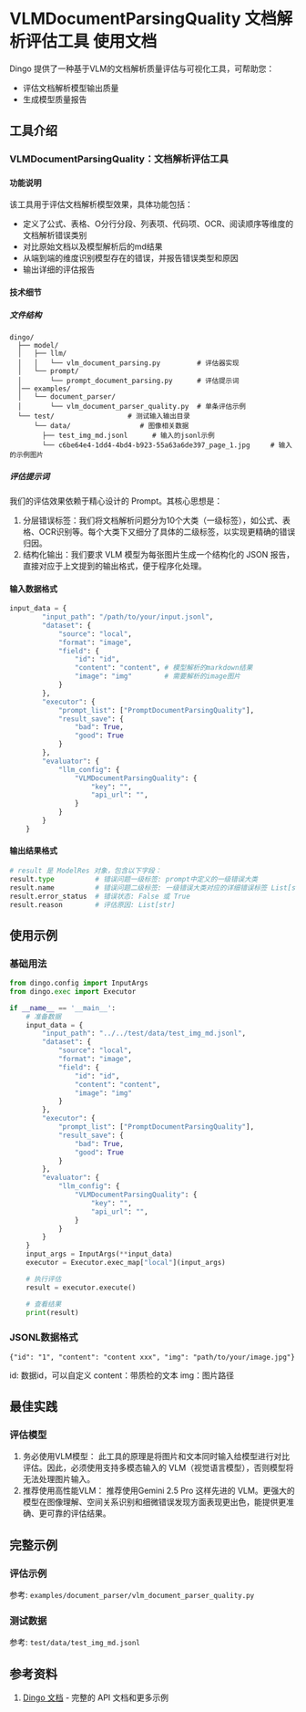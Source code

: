 # VLMDocumentParsingQuality 文档解析评估工具 使用文档

Dingo 提供了一种基于VLM的文档解析质量评估与可视化工具，可帮助您：
- 评估文档解析模型输出质量
- 生成模型质量报告

## 工具介绍

### VLMDocumentParsingQuality：文档解析评估工具

#### 功能说明
该工具用于评估文档解析模型效果，具体功能包括：
- 定义了公式、表格、O分行分段、列表项、代码项、OCR、阅读顺序等维度的文档解析错误类别
- 对比原始文档以及模型解析后的md结果
- 从端到端的维度识别模型存在的错误，并报告错误类型和原因
- 输出详细的评估报告

#### 技术细节
##### 文件结构

```
dingo/
  ├── model/
  │   ├── llm/
  │   │   └── vlm_document_parsing.py         # 评估器实现
  │   └── prompt/
  │       └── prompt_document_parsing.py      # 评估提示词
  │── examples/
  │   └── document_parser/
  │       └── vlm_document_parser_quality.py  # 单条评估示例
  └── test/                  # 测试输入输出目录
      └── data/                 # 图像相关数据
        ├── test_img_md.jsonl      # 输入的jsonl示例
        └── c6be64e4-1dd4-4bd4-b923-55a63a6de397_page_1.jpg     # 输入的示例图片
```

##### 评估提示词
我们的评估效果依赖于精心设计的 Prompt。其核心思想是：

1. 分层错误标签：我们将文档解析问题分为10个大类（一级标签），如公式、表格、OCR识别等。每个大类下又细分了具体的二级标签，以实现更精确的错误归因。
2. 结构化输出：我们要求 VLM 模型为每张图片生成一个结构化的 JSON 报告，直接对应于上文提到的输出格式，便于程序化处理。


#### 输入数据格式

```python
input_data = {
        "input_path": "/path/to/your/input.jsonl",
        "dataset": {
            "source": "local",
            "format": "image",
            "field": {
                "id": "id",
                "content": "content", # 模型解析的markdown结果
                "image": "img"        # 需要解析的image图片
            }
        },
        "executor": {
            "prompt_list": ["PromptDocumentParsingQuality"],
            "result_save": {
                "bad": True,
                "good": True
            }
        },
        "evaluator": {
            "llm_config": {
                "VLMDocumentParsingQuality": {
                    "key": "",
                    "api_url": "",
                }
            }
        }
    }
```

#### 输出结果格式

```python
# result 是 ModelRes 对象，包含以下字段：
result.type          # 错误问题一级标签: prompt中定义的一级错误大类
result.name          # 错误问题二级标签: 一级错误大类对应的详细错误标签 List[str]
result.error_status  # 错误状态: False 或 True
result.reason        # 评估原因: List[str]
```


## 使用示例

### 基础用法

```python
from dingo.config import InputArgs
from dingo.exec import Executor

if __name__ == '__main__':
    # 准备数据
    input_data = {
        "input_path": "../../test/data/test_img_md.jsonl",
        "dataset": {
            "source": "local",
            "format": "image",
            "field": {
                "id": "id",
                "content": "content",
                "image": "img"
            }
        },
        "executor": {
            "prompt_list": ["PromptDocumentParsingQuality"],
            "result_save": {
                "bad": True,
                "good": True
            }
        },
        "evaluator": {
            "llm_config": {
                "VLMDocumentParsingQuality": {
                    "key": "",
                    "api_url": "",
                }
            }
        }
    }
    input_args = InputArgs(**input_data)
    executor = Executor.exec_map["local"](input_args)

    # 执行评估
    result = executor.execute()

    # 查看结果
    print(result)
```

### JSONL数据格式

```jsonl
{"id": "1", "content": "content xxx", "img": "path/to/your/image.jpg"}
```
id: 数据id，可以自定义
content：带质检的文本
img：图片路径

## 最佳实践
### 评估模型
1. 务必使用VLM模型：
此工具的原理是将图片和文本同时输入给模型进行对比评估。因此，必须使用支持多模态输入的 VLM（视觉语言模型），否则模型将无法处理图片输入。
2. 推荐使用高性能VLM：
推荐使用Gemini 2.5 Pro 这样先进的 VLM。更强大的模型在图像理解、空间关系识别和细微错误发现方面表现更出色，能提供更准确、更可靠的评估结果。

## 完整示例

### 评估示例
参考: `examples/document_parser/vlm_document_parser_quality.py`

### 测试数据
参考: `test/data/test_img_md.jsonl`


## 参考资料

1. [Dingo 文档](https://deepwiki.com/MigoXLab/dingo) - 完整的 API 文档和更多示例
